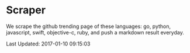 # Scraper

We scrape the github trending page of these languages: go, python, javascript, swift, objective-c, ruby, and push a markdown result everyday.

Last Updated: 2017-01-10 09:15:03